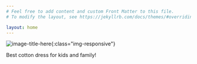 ```yaml
---
# Feel free to add content and custom Front Matter to this file.
# To modify the layout, see https://jekyllrb.com/docs/themes/#overriding-theme-defaults

layout: home
---
```


![image-title-here](https://scontent.fkul14-1.fna.fbcdn.net/v/t1.0-9/93372857_2630271773751785_5801163926720741376_o.jpg?_nc_cat=101&ccb=3&_nc_sid=6e5ad9&_nc_ohc=4VE515RLumcAX-i3nhV&_nc_ht=scontent.fkul14-1.fna&oh=d4fe0b2040f235e57275d78bd3a0e0da&oe=604D58BE){:class="img-responsive"}

Best cotton dress for kids and family!